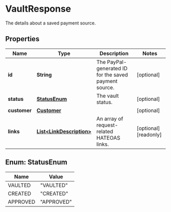 

# VaultResponse

The details about a saved payment source.

## Properties

| Name | Type | Description | Notes |
|------------ | ------------- | ------------- | -------------|
|**id** | **String** | The PayPal-generated ID for the saved payment source. |  [optional] |
|**status** | [**StatusEnum**](#StatusEnum) | The vault status. |  [optional] |
|**customer** | [**Customer**](Customer.md) |  |  [optional] |
|**links** | [**List&lt;LinkDescription&gt;**](LinkDescription.md) | An array of request-related HATEOAS links. |  [optional] [readonly] |



## Enum: StatusEnum

| Name | Value |
|---- | -----|
| VAULTED | &quot;VAULTED&quot; |
| CREATED | &quot;CREATED&quot; |
| APPROVED | &quot;APPROVED&quot; |



